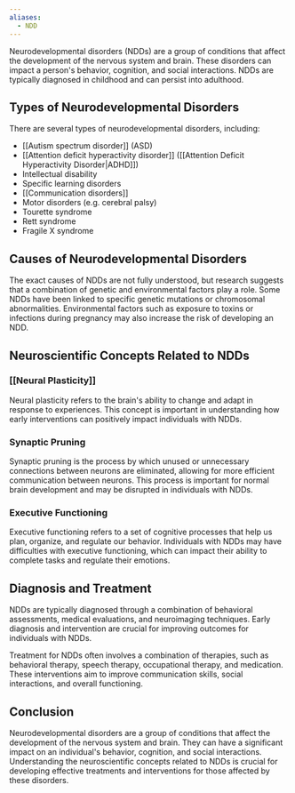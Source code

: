 ```yaml
---
aliases:
  - NDD
---
```


Neurodevelopmental disorders (NDDs) are a group of conditions that affect the development of the nervous system and brain. These disorders can impact a person's behavior, cognition, and social interactions. NDDs are typically diagnosed in childhood and can persist into adulthood.

## Types of Neurodevelopmental Disorders

There are several types of neurodevelopmental disorders, including:

- [[Autism spectrum disorder]] (ASD)
- [[Attention deficit hyperactivity disorder]] ([[Attention Deficit Hyperactivity Disorder|ADHD]])
- Intellectual disability
- Specific learning disorders
- [[Communication disorders]]
- Motor disorders (e.g. cerebral palsy)
- Tourette syndrome
- Rett syndrome
- Fragile X syndrome

## Causes of Neurodevelopmental Disorders

The exact causes of NDDs are not fully understood, but research suggests that a combination of genetic and environmental factors play a role. Some NDDs have been linked to specific genetic mutations or chromosomal abnormalities. Environmental factors such as exposure to toxins or infections during pregnancy may also increase the risk of developing an NDD.

## Neuroscientific Concepts Related to NDDs

### [[Neural Plasticity]]

Neural plasticity refers to the brain's ability to change and adapt in response to experiences. This concept is important in understanding how early interventions can positively impact individuals with NDDs.

### Synaptic Pruning

Synaptic pruning is the process by which unused or unnecessary connections between neurons are eliminated, allowing for more efficient communication between neurons. This process is important for normal brain development and may be disrupted in individuals with NDDs.

### Executive Functioning

Executive functioning refers to a set of cognitive processes that help us plan, organize, and regulate our behavior. Individuals with NDDs may have difficulties with executive functioning, which can impact their ability to complete tasks and regulate their emotions.

## Diagnosis and Treatment 

NDDs are typically diagnosed through a combination of behavioral assessments, medical evaluations, and neuroimaging techniques. Early diagnosis and intervention are crucial for improving outcomes for individuals with NDDs.

Treatment for NDDs often involves a combination of therapies, such as behavioral therapy, speech therapy, occupational therapy, and medication. These interventions aim to improve communication skills, social interactions, and overall functioning.

## Conclusion

Neurodevelopmental disorders are a group of conditions that affect the development of the nervous system and brain. They can have a significant impact on an individual's behavior, cognition, and social interactions. Understanding the neuroscientific concepts related to NDDs is crucial for developing effective treatments and interventions for those affected by these disorders. 